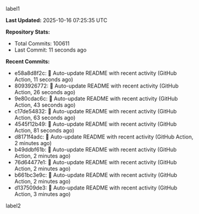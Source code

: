 
label1 
<!-- ACTIVITY_START -->
**Last Updated:** 2025-10-16 07:25:35 UTC

**Repository Stats:**
- Total Commits: 100611
- Last Commit: 11 seconds ago

**Recent Commits:**
- e58a8d8f2c: 🤖 Auto-update README with recent activity (GitHub Action, 11 seconds ago)
- 8093926772: 🤖 Auto-update README with recent activity (GitHub Action, 26 seconds ago)
- 9e80cdac6c: 🤖 Auto-update README with recent activity (GitHub Action, 43 seconds ago)
- c17de54832: 🤖 Auto-update README with recent activity (GitHub Action, 63 seconds ago)
- 4545f12b49: 🤖 Auto-update README with recent activity (GitHub Action, 81 seconds ago)
- d8171f4adc: 🤖 Auto-update README with recent activity (GitHub Action, 2 minutes ago)
- b49ddbf61b: 🤖 Auto-update README with recent activity (GitHub Action, 2 minutes ago)
- 76d64477e1: 🤖 Auto-update README with recent activity (GitHub Action, 2 minutes ago)
- b661bc3e9c: 🤖 Auto-update README with recent activity (GitHub Action, 2 minutes ago)
- d137509de3: 🤖 Auto-update README with recent activity (GitHub Action, 3 minutes ago)
<!-- ACTIVITY_END -->

label2
